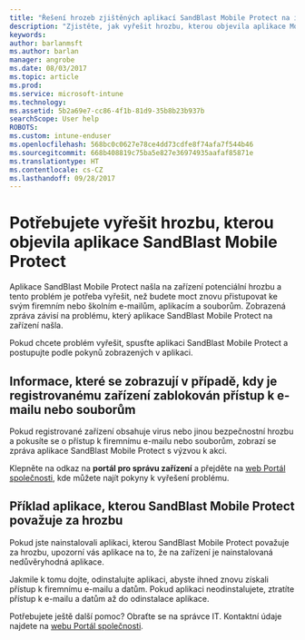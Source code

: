 ```yaml
---
title: "Řešení hrozeb zjištěných aplikací SandBlast Mobile Protect na iOSu | Dokumentace Microsoftu"
description: "Zjistěte, jak vyřešit hrozbu, kterou objevila aplikace Mobile Protect na iOSu."
keywords: 
author: barlanmsft
ms.author: barlan
manager: angrobe
ms.date: 08/03/2017
ms.topic: article
ms.prod: 
ms.service: microsoft-intune
ms.technology: 
ms.assetid: 5b2a69e7-cc86-4f1b-81d9-35b8b23b937b
searchScope: User help
ROBOTS: 
ms.custom: intune-enduser
ms.openlocfilehash: 568bc0c0627e78ce4dd73cdfe8f74afa7f544b46
ms.sourcegitcommit: 668b408819c75ba5e827e36974935aafaf85871e
ms.translationtype: HT
ms.contentlocale: cs-CZ
ms.lasthandoff: 09/28/2017
---
```

# <a name="you-need-to-resolve-a-threat-found-by-sandblast-mobile-protect"></a>Potřebujete vyřešit hrozbu, kterou objevila aplikace SandBlast Mobile Protect

Aplikace SandBlast Mobile Protect našla na zařízení potenciální hrozbu a tento problém je potřeba vyřešit, než budete moct znovu přistupovat ke svým firemním nebo školním e-mailům, aplikacím a souborům. Zobrazená zpráva závisí na problému, který aplikace SandBlast Mobile Protect na zařízení našla.

Pokud chcete problém vyřešit, spusťte aplikaci SandBlast Mobile Protect a postupujte podle pokynů zobrazených v aplikaci.

## <a name="what-you-might-see-if-your-enrolled-device-is-blocked-from-accessing-email-or-files"></a>Informace, které se zobrazují v případě, kdy je registrovanému zařízení zablokován přístup k e-mailu nebo souborům

Pokud registrované zařízení obsahuje virus nebo jinou bezpečnostní hrozbu a pokusíte se o přístup k firemnímu e-mailu nebo souborům, zobrazí se zpráva aplikace SandBlast Mobile Protect s výzvou k akci.

Klepněte na odkaz na **portál pro správu zařízení** a přejděte na [web Portál společnosti](http://portal.manage.microsoft.com), kde můžete najít pokyny k vyřešení problému.

## <a name="example-of-an-app-that-sandblast-mobile-protect-sees-as-a-threat"></a>Příklad aplikace, kterou SandBlast Mobile Protect považuje za hrozbu

Pokud jste nainstalovali aplikaci, kterou SandBlast Mobile Protect považuje za hrozbu, upozorní vás aplikace na to, že na zařízení je nainstalovaná nedůvěryhodná aplikace.

Jakmile k tomu dojte, odinstalujte aplikaci, abyste ihned znovu získali přístup k firemnímu e-mailu a datům. Pokud aplikaci neodinstalujete, ztratíte přístup k e-mailu a datům až do odinstalace aplikace.

Potřebujete ještě další pomoc? Obraťte se na správce IT. Kontaktní údaje najdete na [webu Portál společnosti](http://portal.manage.microsoft.com).
